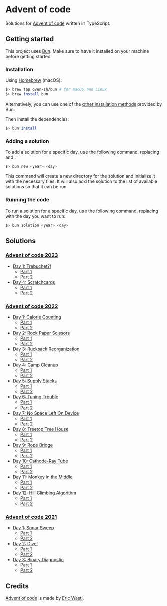 # Advent of code

Solutions for [Advent of code](https://adventofcode.com/2022) written in TypeScript.

## Getting started

This project uses [Bun](https://bun.sh/). Make sure to have it installed on your machine before getting started.

### Installation

Using [Homebrew](https://github.com/oven-sh/homebrew-bun) (macOS):

```bash
$> brew tap oven-sh/bun # for macOS and Linux
$> brew install bun
```

Alternatively, you can use one of the [other installation methods](https://bun.sh/docs/installation) provided by Bun.

Then install the dependencies:

```bash
$> bun install
```

### Adding a solution

To add a solution for a specific day, use the following command, replacing <day> and <year>:

```bash
$> bun new <year> <day>
```

This command will create a new directory for the solution and initialize it with the necessary files. It will also add the solution to the list of available solutions so that it can be run.

### Running the code

To run a solution for a specific day, use the following command, replacing <day> with the day you want to run:

```bash
$> bun solution <year> <day>
```

## Solutions

### [Advent of code 2023](https://adventofcode.com/2023)

- [Day 1: Trebuchet?!](https://adventofcode.com/2023/day/1)
  - [Part 1](./years/2023/day-1/part-1.ts)
  - [Part 2](./years/2023/day-1/part-2.ts)
- [Day 4: Scratchcards](https://adventofcode.com/2023/day/4)
  - [Part 1](./years/2023/day-4/part-1.ts)
  - [Part 2](./years/2023/day-4/part-2.ts)

### [Advent of code 2022](https://adventofcode.com/2022)

- [Day 1: Calorie Counting](https://adventofcode.com/2022/day/1)
  - [Part 1](./years/2022/day-1/part-1.ts)
  - [Part 2](./years/2022/day-1/part-2.ts)
- [Day 2: Rock Paper Scissors](https://adventofcode.com/2022/day/2)
  - [Part 1](./years/2022/day-2/part-1.ts)
  - [Part 2](./years/2022/day-2/part-2.ts)
- [Day 3: Rucksack Reorganization](https://adventofcode.com/2022/day/3)
  - [Part 1](./years/2022/day-3/part-1.ts)
  - [Part 2](./years/2022/day-3/part-2.ts)
- [Day 4: Camp Cleanup](https://adventofcode.com/2022/day/4)
  - [Part 1](./years/2022/day-4/part-1.ts)
  - [Part 2](./years/2022/day-4/part-2.ts)
- [Day 5: Supply Stacks](https://adventofcode.com/2022/day/5)
  - [Part 1](./years/2022/day-5/part-1.ts)
  - [Part 2](./years/2022/day-5/part-2.ts)
- [Day 6: Tuning Trouble](https://adventofcode.com/2022/day/6)
  - [Part 1](./years/2022/day-6/part-1.ts)
  - [Part 2](./years/2022/day-6/part-2.ts)
- [Day 7: No Space Left On Device](https://adventofcode.com/2022/day/7)
  - [Part 1](./years/2022/day-7/part-1.ts)
  - [Part 2](./years/2022/day-7/part-2.ts)
- [Day 8: Treetop Tree House](https://adventofcode.com/2022/day/8)
  - [Part 1](./years/2022/day-8/part-1.ts)
  - [Part 2](./years/2022/day-8/part-2.ts)
- [Day 9: Rope Bridge](https://adventofcode.com/2022/day/9)
  - [Part 1](./years/2022/day-9/part-1.ts)
  - [Part 2](./years/2022/day-9/part-2.ts)
- [Day 10: Cathode-Ray Tube](https://adventofcode.com/2022/day/10)
  - [Part 1](./years/2022/day-10/part-1.ts)
  - [Part 2](./years/2022/day-10/part-2.ts)
- [Day 11: Monkey in the Middle](https://adventofcode.com/2022/day/11)
  - [Part 1](./years/2022/day-11/part-1.ts)
  - [Part 2](./years/2022/day-11/part-2.ts)
- [Day 12: Hill Climbing Algorithm](https://adventofcode.com/2022/day/12)
  - [Part 1](./years/2022/day-12/part-1.ts)
  - [Part 2](./years/2022/day-12/part-2.ts)

### [Advent of code 2021](https://adventofcode.com/2021)

- [Day 1: Sonar Sweep](https://adventofcode.com/2021/day/1)
  - [Part 1](./years/2021/day-1/part-1.ts)
  - [Part 2](./years/2021/day-1/part-2.ts)
- [Day 2: Dive!](https://adventofcode.com/2021/day/2)
  - [Part 1](./years/2021/day-2/part-1.ts)
  - [Part 2](./years/2021/day-2/part-2.ts)
- [Day 3: Binary Diagnostic](https://adventofcode.com/2021/day/3)
  - [Part 1](./years/2021/day-3/part-1.ts)
  - [Part 2](./years/2021/day-3/part-2.ts)

## Credits

[Advent of code](https://adventofcode.com/2022) is made by [Eric Wastl](https://twitter.com/ericwastl).
